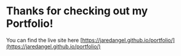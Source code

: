 # Thanks for checking out my Portfolio!
You can find the live site here [https://jaredangel.github.io/portfolio/](https://jaredangel.github.io/portfolio/)